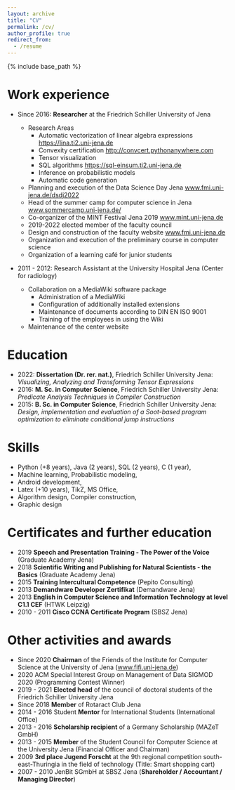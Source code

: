 ```yaml
---
layout: archive
title: "CV"
permalink: /cv/
author_profile: true
redirect_from:
  - /resume
---
```


{% include base_path %}

Work experience
======
* Since 2016: __Researcher__ at the Friedrich Schiller University of Jena
  * Research Areas
    - Automatic vectorization of linear algebra expressions https://lina.ti2.uni-jena.de
    - Convexity certification http://convcert.pythonanywhere.com
    - Tensor visualization
    - SQL algorithms https://sql-einsum.ti2.uni-jena.de
    - Inference on probabilistic models
    - Automatic code generation
  * Planning and execution of the Data Science Day Jena
  www.fmi.uni-jena.de/dsdj2022
  * Head of the summer camp for computer science in Jena www.sommercamp.uni-jena.de/
  * Co-organizer of the MINT Festival Jena 2019 www.mint.uni-jena.de
  * 2019-2022 elected member of the faculty council
  * Design and construction of the faculty website www.fmi.uni-jena.de
  * Organization and execution of the preliminary course in computer science
  * Organization of a learning café for junior students

* 2011 - 2012: Research Assistant at the University Hospital Jena (Center for radiology)
  * Collaboration on a MediaWiki software package
    - Administration of a MediaWiki
    - Configuration of additionally installed extensions
    - Maintenance of documents according to DIN EN ISO 9001
    - Training of the employees in using the Wiki
  * Maintenance of the center website

Education
======
* 2022: __Dissertation (Dr. rer. nat.)__, Friedrich Schiller University Jena: 
  _Visualizing, Analyzing and Transforming Tensor Expressions_
* 2016: __M. Sc. in Computer Science__, Friedrich Schiller University Jena: _Predicate Analysis Techniques in Compiler Construction_ 
* 2015: __B. Sc. in Computer Science__, Friedrich Schiller University Jena: _Design, implementation and evaluation of a Soot-based program optimization to eliminate conditional jump instructions_

  
Skills
======
* Python (+8 years), Java (2 years), SQL (2 years), C (1 year),
* Machine learning, Probabilistic modeling, 
* Android development,
* Latex (+10 years), TikZ, MS Office,
* Algorithm design, Compiler construction,
* Graphic design

Certificates and further education
======
* 2019 __Speech and Presentation Training - The Power of the Voice__ (Graduate Academy Jena)
* 2018 __Scientific Writing and Publishing for Natural Scientists - the Basics__ (Graduate Academy Jena)
* 2015 __Training Intercultural Competence__ (Pepito Consulting)
* 2013 __Demandware Developer Zertifikat__ (Demandware Jena)
* 2013 __English in Computer Science and Information Technology at level C1.1 CEF__ (HTWK Leipzig)
* 2010 - 2011 __Cisco CCNA Certificate Program__ (SBSZ Jena)

Other activities and awards
======
* Since 2020 __Chairman__ of the Friends of the Institute for Computer Science at the University of Jena (www.fifi.uni-jena.de)
* 2020 ACM Special Interest Group on Management of Data SIGMOD 2020 (Programming Contest Winner)
* 2019 - 2021 __Elected head__ of the council of doctoral students of the Friedrich Schiller University Jena
* Since 2018 __Member__ of Rotaract Club Jena
* 2014 - 2016 Student __Mentor__ for International Students (International Office)
* 2013 - 2016 __Scholarship recipient__ of a Germany Scholarship (MAZeT GmbH)
* 2013 - 2015 __Member__ of the Student Council for Computer Science at the University Jena (Financial Officer and Chairman)
* 2009 __3rd place Jugend Forscht__ at the 9th regional competition south-east-Thuringia in the field of technology (Title: Smart shopping cart)
* 2007 - 2010 JenBit SGmbH at SBSZ Jena (__Shareholder / Accountant / Managing Director__)